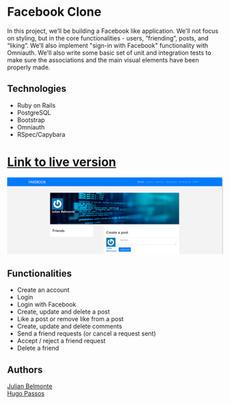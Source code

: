 # Facebook Clone

In this project, we’ll be building a Facebook like application. We'll not focus on styling, but in the core functionalities - users, “friending”, posts, and “liking”. We’ll also implement "sign-in with Facebook" functionality with Omniauth. We'll also write some basic set of unit and integration tests to make sure the associations and the main visual elements have been properly made.

## Technologies

- Ruby on Rails
- PostgreSQL
- Bootstrap
- Omniauth
- RSpec/Capybara

# [Link to live version](https://fakebook-rails.herokuapp.com/)

![](images/Fakebook.png)

## Functionalities

- Create an account
- Login
- Login with Facebook
- Create, update and delete a post
- Like a post or remove like from a post
- Create, update and delete comments
- Send a friend requests (or cancel a request sent)
- Accept / reject a friend request
- Delete a friend

## Authors

[Julian Belmonte](https://github.com/jucora)<br>
[Hugo Passos](https://github.com/hugopassos)
